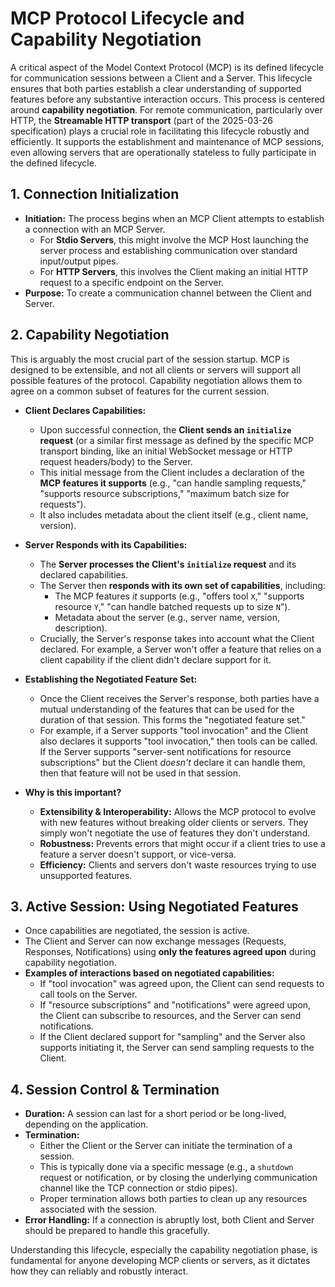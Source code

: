 # MCP Protocol Lifecycle and Capability Negotiation

A critical aspect of the Model Context Protocol (MCP) is its defined lifecycle for communication sessions between a Client and a Server. This lifecycle ensures that both parties establish a clear understanding of supported features before any substantive interaction occurs. This process is centered around **capability negotiation**. For remote communication, particularly over HTTP, the **Streamable HTTP transport** (part of the 2025-03-26 specification) plays a crucial role in facilitating this lifecycle robustly and efficiently. It supports the establishment and maintenance of MCP sessions, even allowing servers that are operationally stateless to fully participate in the defined lifecycle.

## 1. Connection Initialization

- **Initiation:** The process begins when an MCP Client attempts to establish a connection with an MCP Server.
  - For **Stdio Servers**, this might involve the MCP Host launching the server process and establishing communication over standard input/output pipes.
  - For **HTTP Servers**, this involves the Client making an initial HTTP request to a specific endpoint on the Server.
- **Purpose:** To create a communication channel between the Client and Server.

## 2. Capability Negotiation

This is arguably the most crucial part of the session startup. MCP is designed to be extensible, and not all clients or servers will support all possible features of the protocol. Capability negotiation allows them to agree on a common subset of features for the current session.

- **Client Declares Capabilities:**

  - Upon successful connection, the **Client sends an `initialize` request** (or a similar first message as defined by the specific MCP transport binding, like an initial WebSocket message or HTTP request headers/body) to the Server.
  - This initial message from the Client includes a declaration of the **MCP features it supports** (e.g., "can handle sampling requests," "supports resource subscriptions," "maximum batch size for requests").
  - It also includes metadata about the client itself (e.g., client name, version).

- **Server Responds with its Capabilities:**

  - The **Server processes the Client's `initialize` request** and its declared capabilities.
  - The Server then **responds with its own set of capabilities**, including:
    - The MCP features _it_ supports (e.g., "offers tool `X`," "supports resource `Y`," "can handle batched requests up to size `N`").
    - Metadata about the server (e.g., server name, version, description).
  - Crucially, the Server's response takes into account what the Client declared. For example, a Server won't offer a feature that relies on a client capability if the client didn't declare support for it.

- **Establishing the Negotiated Feature Set:**

  - Once the Client receives the Server's response, both parties have a mutual understanding of the features that can be used for the duration of that session. This forms the "negotiated feature set."
  - For example, if a Server supports "tool invocation" and the Client also declares it supports "tool invocation," then tools can be called. If the Server supports "server-sent notifications for resource subscriptions" but the Client _doesn't_ declare it can handle them, then that feature will not be used in that session.

- **Why is this important?**
  - **Extensibility & Interoperability:** Allows the MCP protocol to evolve with new features without breaking older clients or servers. They simply won't negotiate the use of features they don't understand.
  - **Robustness:** Prevents errors that might occur if a client tries to use a feature a server doesn't support, or vice-versa.
  - **Efficiency:** Clients and servers don't waste resources trying to use unsupported features.

## 3. Active Session: Using Negotiated Features

- Once capabilities are negotiated, the session is active.
- The Client and Server can now exchange messages (Requests, Responses, Notifications) using **only the features agreed upon** during capability negotiation.
- **Examples of interactions based on negotiated capabilities:**
  - If "tool invocation" was agreed upon, the Client can send requests to call tools on the Server.
  - If "resource subscriptions" and "notifications" were agreed upon, the Client can subscribe to resources, and the Server can send notifications.
  - If the Client declared support for "sampling" and the Server also supports initiating it, the Server can send sampling requests to the Client.

## 4. Session Control & Termination

- **Duration:** A session can last for a short period or be long-lived, depending on the application.
- **Termination:**
  - Either the Client or the Server can initiate the termination of a session.
  - This is typically done via a specific message (e.g., a `shutdown` request or notification, or by closing the underlying communication channel like the TCP connection or stdio pipes).
  - Proper termination allows both parties to clean up any resources associated with the session.
- **Error Handling:** If a connection is abruptly lost, both Client and Server should be prepared to handle this gracefully.

Understanding this lifecycle, especially the capability negotiation phase, is fundamental for anyone developing MCP clients or servers, as it dictates how they can reliably and robustly interact.
